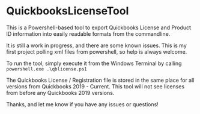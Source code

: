 # QuickbooksLicenseTool
This is a Powershell-based tool to export Quickbooks License and Product ID information into easily readable formats from the commandline.

It is still a work in progress, and there are some known issues. This is my first project polling xml files from powershell, so help is always welcome.

To run the tool, simply execute it from the Windows Terminal by calling <code> powershell.exe .\qblicense.ps1 </code>

The Quickbooks License / Registration file is stored in the same place for all versions from Quickbooks 2019 - Current. This tool will not see licenses from before any Quickbooks 2019 versions.

Thanks, and let me know if you have any issues or questions!
